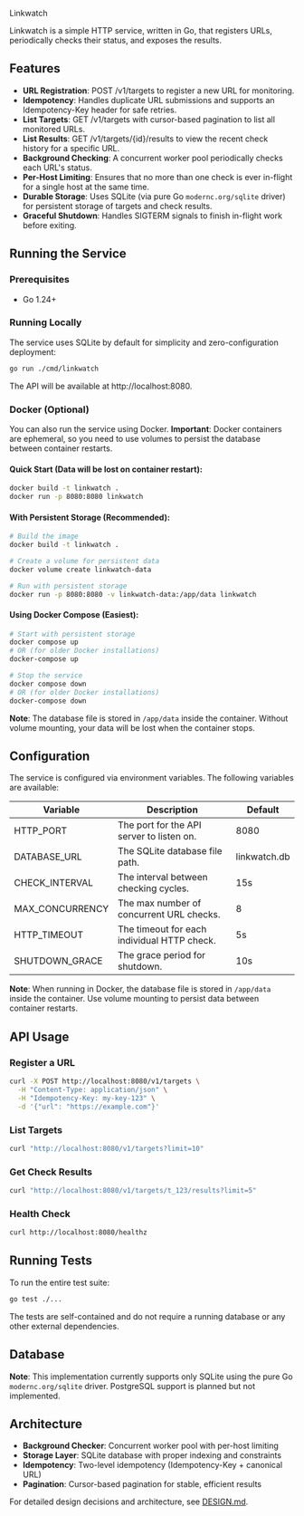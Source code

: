 Linkwatch

Linkwatch is a simple HTTP service, written in Go, that registers URLs, periodically checks their status, and exposes the results.

## Features

- **URL Registration**: POST /v1/targets to register a new URL for monitoring.
- **Idempotency**: Handles duplicate URL submissions and supports an Idempotency-Key header for safe retries.
- **List Targets**: GET /v1/targets with cursor-based pagination to list all monitored URLs.
- **List Results**: GET /v1/targets/{id}/results to view the recent check history for a specific URL.
- **Background Checking**: A concurrent worker pool periodically checks each URL's status.
- **Per-Host Limiting**: Ensures that no more than one check is ever in-flight for a single host at the same time.
- **Durable Storage**: Uses SQLite (via pure Go `modernc.org/sqlite` driver) for persistent storage of targets and check results.
- **Graceful Shutdown**: Handles SIGTERM signals to finish in-flight work before exiting.

## Running the Service

### Prerequisites

- Go 1.24+

### Running Locally

The service uses SQLite by default for simplicity and zero-configuration deployment:

```bash
go run ./cmd/linkwatch
```

The API will be available at http://localhost:8080.

### Docker (Optional)

You can also run the service using Docker. **Important**: Docker containers are ephemeral, so you need to use volumes to persist the database between container restarts.

#### Quick Start (Data will be lost on container restart):
```bash
docker build -t linkwatch .
docker run -p 8080:8080 linkwatch
```

#### With Persistent Storage (Recommended):
```bash
# Build the image
docker build -t linkwatch .

# Create a volume for persistent data
docker volume create linkwatch-data

# Run with persistent storage
docker run -p 8080:8080 -v linkwatch-data:/app/data linkwatch
```

#### Using Docker Compose (Easiest):
```bash
# Start with persistent storage
docker compose up
# OR (for older Docker installations)
docker-compose up

# Stop the service
docker compose down
# OR (for older Docker installations)
docker-compose down
```

**Note**: The database file is stored in `/app/data` inside the container. Without volume mounting, your data will be lost when the container stops.

## Configuration

The service is configured via environment variables. The following variables are available:

| Variable | Description | Default |
|----------|-------------|---------|
| HTTP_PORT | The port for the API server to listen on. | 8080 |
| DATABASE_URL | The SQLite database file path. | linkwatch.db |
| CHECK_INTERVAL | The interval between checking cycles. | 15s |
| MAX_CONCURRENCY | The max number of concurrent URL checks. | 8 |
| HTTP_TIMEOUT | The timeout for each individual HTTP check. | 5s |
| SHUTDOWN_GRACE | The grace period for shutdown. | 10s |

**Note**: When running in Docker, the database file is stored in `/app/data` inside the container. Use volume mounting to persist data between container restarts.

## API Usage

### Register a URL

```bash
curl -X POST http://localhost:8080/v1/targets \
  -H "Content-Type: application/json" \
  -H "Idempotency-Key: my-key-123" \
  -d '{"url": "https://example.com"}'
```

### List Targets

```bash
curl "http://localhost:8080/v1/targets?limit=10"
```

### Get Check Results

```bash
curl "http://localhost:8080/v1/targets/t_123/results?limit=5"
```

### Health Check

```bash
curl http://localhost:8080/healthz
```

## Running Tests

To run the entire test suite:

```bash
go test ./...
```

The tests are self-contained and do not require a running database or any other external dependencies.

## Database

**Note**: This implementation currently supports only SQLite using the pure Go `modernc.org/sqlite` driver. PostgreSQL support is planned but not implemented.

## Architecture

- **Background Checker**: Concurrent worker pool with per-host limiting
- **Storage Layer**: SQLite database with proper indexing and constraints
- **Idempotency**: Two-level idempotency (Idempotency-Key + canonical URL)
- **Pagination**: Cursor-based pagination for stable, efficient results

For detailed design decisions and architecture, see [DESIGN.md](DESIGN.md).